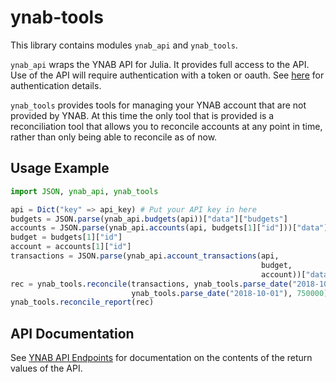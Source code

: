 # ynab-tools

This library contains modules `ynab_api` and `ynab_tools`.

`ynab_api` wraps the YNAB API for Julia. It provides full access to the API. Use of the API will require authentication with a token or oauth. See [here](https://api.youneedabudget.com/#authentication) for authentication details.

`ynab_tools` provides tools for managing your YNAB account that are not provided by YNAB. At this time the only tool that is provided is a reconciliation tool that allows you to reconcile accounts at any point in time, rather than only being able to reconcile as of now.

## Usage Example
```julia
import JSON, ynab_api, ynab_tools

api = Dict("key" => api_key) # Put your API key in here
budgets = JSON.parse(ynab_api.budgets(api))["data"]["budgets"]
accounts = JSON.parse(ynab_api.accounts(api, budgets[1]["id"]))["data"]["accounts"]
budget = budgets[1]["id"]
account = accounts[1]["id"]
transactions = JSON.parse(ynab_api.account_transactions(api,
                                                        budget,
                                                        account))["data"]["transactions"]
rec = ynab_tools.reconcile(transactions, ynab_tools.parse_date("2018-10-31"), 1000000,
                           ynab_tools.parse_date("2018-10-01"), 750000)
ynab_tools.reconcile_report(rec)
```

## API Documentation
See [YNAB API Endpoints](https://api.youneedabudget.com/v1) for documentation on the contents of the return values of the API.
